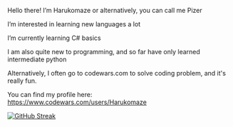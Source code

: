Hello there! I’m Harukomaze or alternatively, you can call me Pizer

I’m interested in learning new languages a lot

I’m currently learning C# basics

I am also quite new to programming, and so far have only learned intermediate python

Alternatively, I often go to codewars.com to solve coding problem, and it's really fun.

You can find my profile here: https://www.codewars.com/users/Harukomaze

   [![GitHub Streak](https://github-readme-streak-stats.herokuapp.com?user=Harukomaze&theme=prussian&ring=DA61DD&dates=D3DDAD&fire=DD8D5D&sideLabels=DDD441&stroke=DD9D9D&sideNums=DDDDDD&currStreakNum=BADBDD&border=DDD38E&currStreakLabel=DDCD24)](https://git.io/streak-stats)
<!---
Harukomaze/Harukomaze is a ✨ special ✨ repository because its `README.md` (this file) appears on your GitHub profile.
You can click the Preview link to take a look at your changes.
--->
